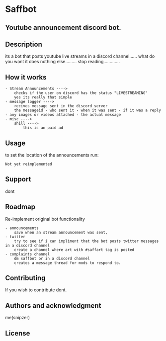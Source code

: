 # Saffbot

## Youtube announcement discord bot.

## Description
its a bot that posts youtube live streams in a discord channel...... what do you want it does nothing else......... stop reading.............



## How it works

```
- Stream Announcements ---->
    checks if the user on discord has the status "LIVESTREAMING"
    yes its really that simple
- message logger ---->
    recives message sent in the discord server
    the messageid - who sent it - when it was sent - if it was a reply - any images or videos attached - the actual message
- misc ---->
    shill ---->
        this is an paid ad
```


## Usage
to set the location of the announcements run:
```
Not yet reimplemented
```

## Support
dont

## Roadmap
Re-implement original bot functionality
```
- announcements
    save when an stream announcement was sent,
- twitter
    try to see if i can impliment that the bot posts twitter messages in a discord channel
    create a channel where art with #saffart tag is posted
- complaints channel
    dm saffbot or in a discord channel
    creates a message thread for mods to respond to.
```

## Contributing
If you wish to contribute dont.

## Authors and acknowledgment
me(snipzer)

## License
